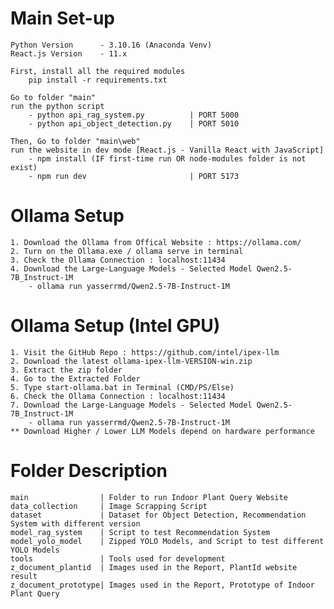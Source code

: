 #   Main Set-up
    Python Version      - 3.10.16 (Anaconda Venv)
    React.js Version    - 11.x
    
    First, install all the required modules
        pip install -r requirements.txt

    Go to folder "main"
    run the python script
        - python api_rag_system.py          | PORT 5000
        - python api_object_detection.py    | PORT 5010
    
    Then, Go to folder "main\web"
    run the website in dev mode [React.js - Vanilla React with JavaScript]
        - npm install (IF first-time run OR node-modules folder is not exist)
        - npm run dev                       | PORT 5173

#   Ollama Setup
    1. Download the Ollama from Offical Website : https://ollama.com/
    2. Turn on the Ollama.exe / ollama serve in terminal
    3. Check the Ollama Connection : localhost:11434
    4. Download the Large-Language Models - Selected Model Qwen2.5-7B_Instruct-1M
        - ollama run yasserrmd/Qwen2.5-7B-Instruct-1M

#   Ollama Setup (Intel GPU)
    1. Visit the GitHub Repo : https://github.com/intel/ipex-llm
    2. Download the latest ollama-ipex-llm-VERSION-win.zip
    3. Extract the zip folder
    4. Go to the Extracted Folder
    5. Type start-ollama.bat in Terminal (CMD/PS/Else)
    6. Check the Ollama Connection : localhost:11434
    7. Download the Large-Language Models - Selected Model Qwen2.5-7B_Instruct-1M
        - ollama run yasserrmd/Qwen2.5-7B-Instruct-1M
    ** Download Higher / Lower LLM Models depend on hardware performance

#   Folder Description
    main                | Folder to run Indoor Plant Query Website
    data_collection     | Image Scrapping Script
    dataset             | Dataset for Object Detection, Recommendation System with different version
    model_rag_system    | Script to test Recommendation System
    model_yolo_model    | Zipped YOLO Models, and Script to test different YOLO Models
    tools               | Tools used for development
    z_document_plantid  | Images used in the Report, PlantId website result
    z_document_prototype| Images used in the Report, Prototype of Indoor Plant Query